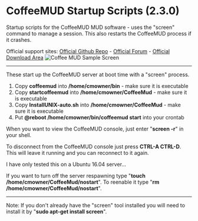 # CoffeeMUD Startup Scripts (2.3.0)
Startup scripts for the CoffeeMUD MUD software - uses the "screen" command to manage a session. This also restarts the CoffeeMUD process if it crashes.

Official support sites: [Official Github Repo](https://github.com/fstltna/CoffeeStartup) - [Official Forum](https://pocketmud.com/index.php/forum/server-utils)  - [Official Download Area](https://pocketmud.com/index.php/download-upload/category/4-servers)
![Coffee MUD Sample Screen](https://pocketmud.com/coffee_mud.png)

---
These start up the CoffeeMUD server at boot time with a "screen" process.

1. Copy **coffeemud** into **/home/cmowner/bin** - make sure it is executable
2. Copy **startcoffeemud** into **/home/cmowner/CoffeeMud** - make sure it is executable
3. Copy **InstallUNIX-auto.sh** into **/home/cmowner/CoffeeMud** - make sure it is executable
4. Put **@reboot /home/cmowner/bin/coffeemud start** into your crontab

When you want to view the CoffeeMUD console, just enter "**screen -r**" in your shell.

To disconnect from the CoffeeMUD console just press **CTRL-A CTRL-D**. This will leave it running and you can reconnect to it again.

I have only tested this on a Ubuntu 16.04 server...

If you want to turn off the server respawning type "**touch /home/cmowner/CoffeeMud/nostart**". To reenable it type "**rm /home/cmowner/CoffeeMud/nostart**".

---
Note: If you don't already have the "screen" tool installed you will need to install it by "**sudo apt-get install screen**".
